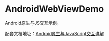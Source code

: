 # AndroidWebViewDemo

Android原生与JS交互示例。

配套文档地址：[Android原生与JavaScript交互详解](https://riceeater.github.io/articles/Android/WebView/WebViewWithJs/)